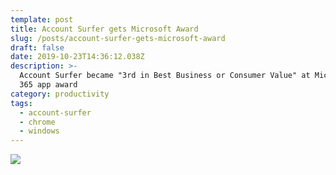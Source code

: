 ```yaml
---
template: post
title: Account Surfer gets Microsoft Award
slug: /posts/account-surfer-gets-microsoft-award
draft: false
date: 2019-10-23T14:36:12.038Z
description: >-
  Account Surfer became "3rd in Best Business or Consumer Value" at Microsoft
  365 app award
category: productivity
tags:
  - account-surfer
  - chrome
  - windows
---
```


![](/media/as-award/01.png)
